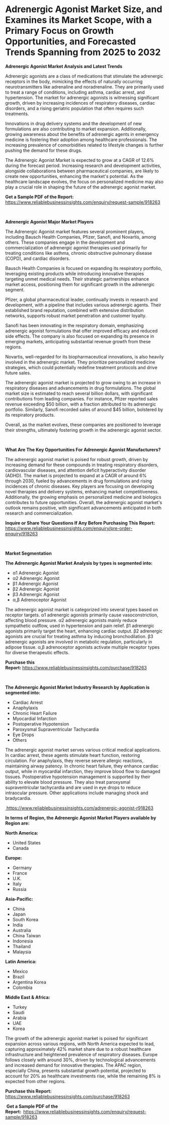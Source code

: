 <p><h1>Adrenergic Agonist Market Size, and Examines its Market Scope, with a Primary Focus on Growth Opportunities, and Forecasted Trends Spanning from 2025 to 2032</h1></p><p><strong>Adrenergic Agonist Market Analysis and Latest Trends</strong></p>
<p><p>Adrenergic agonists are a class of medications that stimulate the adrenergic receptors in the body, mimicking the effects of naturally occurring neurotransmitters like adrenaline and noradrenaline. They are primarily used to treat a range of conditions, including asthma, cardiac arrest, and hypertension. The market for adrenergic agonists is witnessing significant growth, driven by increasing incidences of respiratory diseases, cardiac disorders, and a rising geriatric population that often requires such treatments.</p><p>Innovations in drug delivery systems and the development of new formulations are also contributing to market expansion. Additionally, growing awareness about the benefits of adrenergic agents in emergency medicine is fostering their adoption among healthcare professionals. The increasing prevalence of comorbidities related to lifestyle changes is further pushing the demand for these drugs.</p><p>The Adrenergic Agonist Market is expected to grow at a CAGR of 12.6% during the forecast period. Increasing research and development activities, alongside collaborations between pharmaceutical companies, are likely to create new opportunities, enhancing the market's potential. As the healthcare landscape evolves, the focus on personalized medicine may also play a crucial role in shaping the future of the adrenergic agonist market.</p></p>
<p><strong>Get a Sample PDF of the Report:&nbsp;</strong> <a href="https://www.reliablebusinessinsights.com/enquiry/request-sample/918263?utm_campaign=2950&utm_medium=2&utm_source=Github&utm_content=ia&utm_term=17042025&utm_id=adrenergic-agonist">https://www.reliablebusinessinsights.com/enquiry/request-sample/918263</a></p>
<p>&nbsp;</p>
<p><strong>Adrenergic Agonist Major Market Players</strong></p>
<p><p>The Adrenergic Agonist market features several prominent players, including Bausch Health Companies, Pfizer, Sanofi, and Novartis, among others. These companies engage in the development and commercialization of adrenergic agonist therapies used primarily for treating conditions like asthma, chronic obstructive pulmonary disease (COPD), and cardiac disorders.</p><p>Bausch Health Companies is focused on expanding its respiratory portfolio, leveraging existing products while introducing innovative therapies targeting unmet medical needs. Their strategic partnerships enhance market access, positioning them for significant growth in the adrenergic segment.</p><p>Pfizer, a global pharmaceutical leader, continually invests in research and development, with a pipeline that includes various adrenergic agents. Their established brand reputation, combined with extensive distribution networks, supports robust market penetration and customer loyalty.</p><p>Sanofi has been innovating in the respiratory domain, emphasizing adrenergic agonist formulations that offer improved efficacy and reduced side effects. The company is also focused on expanding its presence in emerging markets, anticipating substantial revenue growth from these regions.</p><p>Novartis, well-regarded for its biopharmaceutical innovations, is also heavily involved in the adrenergic market. They prioritize personalized medicine strategies, which could potentially redefine treatment protocols and drive future sales.</p><p>The adrenergic agonist market is projected to grow owing to an increase in respiratory diseases and advancements in drug formulations. The global market size is estimated to reach several billion dollars, with significant contributions from leading companies. For instance, Pfizer reported sales revenue exceeding $50 billion, with a fraction attributed to its adrenergic portfolio. Similarly, Sanofi recorded sales of around $45 billion, bolstered by its respiratory products.</p><p>Overall, as the market evolves, these companies are positioned to leverage their strengths, ultimately fostering growth in the adrenergic agonist sector.</p></p>
<p>&nbsp;</p>
<p><strong>What Are The Key Opportunities For Adrenergic Agonist Manufacturers?</strong></p>
<p><p>The adrenergic agonist market is poised for robust growth, driven by increasing demand for these compounds in treating respiratory disorders, cardiovascular diseases, and attention deficit hyperactivity disorder (ADHD). The market is projected to expand at a CAGR of around 6% through 2030, fueled by advancements in drug formulations and rising incidences of chronic diseases. Key players are focusing on developing novel therapies and delivery systems, enhancing market competitiveness. Additionally, the growing emphasis on personalized medicine and biologics contributes to future opportunities. Overall, the adrenergic agonist market's outlook remains positive, with significant advancements anticipated in both research and commercialization.</p></p>
<p><strong>Inquire or Share Your Questions If Any Before Purchasing This Report:</strong> <a href="https://www.reliablebusinessinsights.com/enquiry/pre-order-enquiry/918263?utm_campaign=2950&utm_medium=2&utm_source=Github&utm_content=ia&utm_term=17042025&utm_id=adrenergic-agonist">https://www.reliablebusinessinsights.com/enquiry/pre-order-enquiry/918263</a></p>
<p>&nbsp;</p>
<p><strong>Market Segmentation</strong></p>
<p><strong>The Adrenergic Agonist Market Analysis by types is segmented into:</strong></p>
<p><ul><li>α1 Adrenergic Agonist</li><li>α2 Adrenergic Agonist</li><li>β1 Adrenergic Agonist</li><li>β2 Adrenergic Agonist</li><li>β3 Adrenergic Agonist</li><li>α,β Adrenoceptor Agonist</li></ul></p>
<p><p>The adrenergic agonist market is categorized into several types based on receptor targets. α1 adrenergic agonists primarily cause vasoconstriction, affecting blood pressure. α2 adrenergic agonists mainly reduce sympathetic outflow, used in hypertension and pain relief. β1 adrenergic agonists primarily target the heart, enhancing cardiac output. β2 adrenergic agonists are crucial for treating asthma by inducing bronchodilation. β3 adrenergic agonists are involved in metabolic regulation, particularly in adipose tissue. α,β adrenoceptor agonists activate multiple receptor types for diverse therapeutic effects.</p></p>
<p><strong>Purchase this Report:&nbsp;</strong><a href="https://www.reliablebusinessinsights.com/purchase/918263?utm_campaign=2950&utm_medium=2&utm_source=Github&utm_content=ia&utm_term=17042025&utm_id=adrenergic-agonist">https://www.reliablebusinessinsights.com/purchase/918263</a></p>
<p>&nbsp;</p>
<p><strong>The Adrenergic Agonist Market Industry Research by Application is segmented into:</strong></p>
<p><ul><li>Cardiac Arrest</li><li>Anaphylaxis</li><li>Chronic Heart Failure</li><li>Myocardial Infarction</li><li>Postoperative Hypotension</li><li>Paroxysmal Supraventricular Tachycardia</li><li>Eye Drops</li><li>Others</li></ul></p>
<p><p>The adrenergic agonist market serves various critical medical applications. In cardiac arrest, these agents stimulate heart function, restoring circulation. For anaphylaxis, they reverse severe allergic reactions, maintaining airway patency. In chronic heart failure, they enhance cardiac output, while in myocardial infarction, they improve blood flow to damaged tissues. Postoperative hypotension management is supported by their ability to elevate blood pressure. They also treat paroxysmal supraventricular tachycardia and are used in eye drops to reduce intraocular pressure. Other applications include managing shock and bradycardia.</p></p>
<p><a href="https://www.reliablebusinessinsights.com/adrenergic-agonist-r918263?utm_campaign=2950&utm_medium=2&utm_source=Github&utm_content=ia&utm_term=17042025&utm_id=adrenergic-agonist">&nbsp;https://www.reliablebusinessinsights.com/adrenergic-agonist-r918263</a></p>
<p><strong>In terms of Region, the Adrenergic Agonist Market Players available by Region are:</strong></p>
<p>
    <p> <strong> North America: </strong>
        <ul>
            <li>United States</li>
            <li>Canada</li>
        </ul>
        </p> 
    <p> <strong> Europe: </strong>
        <ul>
            <li>Germany</li>
            <li>France</li>
            <li>U.K.</li>
            <li>Italy</li>
            <li>Russia</li>
        </ul>
        </p> 
    <p> <strong> Asia-Pacific: </strong>
        <ul>
            <li>China</li>
            <li>Japan</li>
            <li>South Korea</li>
            <li>India</li>
            <li>Australia</li>
            <li>China Taiwan</li>
            <li>Indonesia</li>
            <li>Thailand</li>
            <li>Malaysia</li>
        </ul>
        </p> 
    <p> <strong> Latin America: </strong>
        <ul>
            <li>Mexico</li>
            <li>Brazil</li>
            <li>Argentina Korea</li>
            <li>Colombia</li>
        </ul>
        </p> 
    <p> <strong> Middle East & Africa: </strong>
        <ul>
            <li>Turkey</li>
            <li>Saudi</li>
            <li>Arabia</li>
            <li>UAE</li>
            <li>Korea</li>
        </ul>
    </p>
    </p>
<p><p>The growth of the adrenergic agonist market is poised for significant expansion across various regions, with North America expected to lead, capturing approximately 42% market share due to a robust healthcare infrastructure and heightened prevalence of respiratory diseases. Europe follows closely with around 30%, driven by technological advancements and increased demand for innovative therapies. The APAC region, especially China, presents substantial growth potential, projected to account for 20% as healthcare investments rise, while the remaining 8% is expected from other regions.</p></p>
<p><strong>Purchase this Report: </strong><a href="https://www.reliablebusinessinsights.com/purchase/918263?utm_campaign=2950&utm_medium=2&utm_source=Github&utm_content=ia&utm_term=17042025&utm_id=adrenergic-agonist">https://www.reliablebusinessinsights.com/purchase/918263</a></p>
<p>&nbsp;<strong>Get a Sample PDF of the Report:&nbsp;&nbsp;</strong><a href="https://www.reliablebusinessinsights.com/enquiry/request-sample/918263?utm_campaign=2950&utm_medium=2&utm_source=Github&utm_content=ia&utm_term=17042025&utm_id=adrenergic-agonist">https://www.reliablebusinessinsights.com/enquiry/request-sample/918263</a></p>
<p><strong></strong></p>
<p><p></p><p></p><p></p></p>